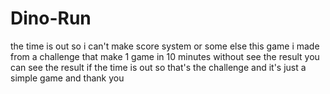 # Dino-Run

the time is out so i can't make score system or some else this game i made
from a challenge that make 1 game in 10 minutes without see the result you can see the result
if the time is out so that's the challenge and it's just a simple game and thank you
